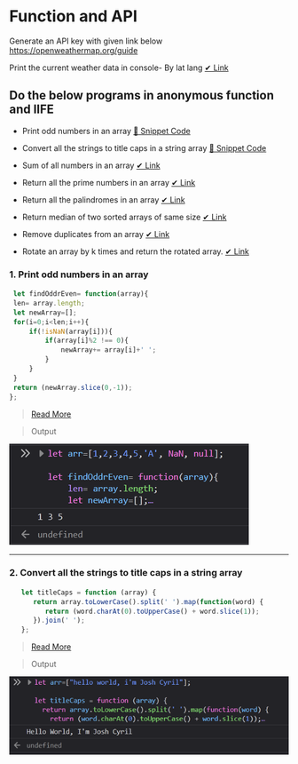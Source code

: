 # Function and API

Generate an API key with given link below https://openweathermap.org/guide 

Print the current weather data in console- By lat lang [✔ Link]()

## Do the below programs in anonymous function and IIFE

   - Print odd numbers in an array [🔽 Snippet Code](#1-print-odd-numbers-in-an-array)

   - Convert all the strings to title caps in a string array [🔽 Snippet Code](#2-convert-all-the-strings-to-title-caps-in-a-string-array)

   - Sum of all numbers in an array [✔ Link]()

   - Return all the prime numbers in an array [✔ Link]()

   - Return all the palindromes in an array [✔ Link]()

   - Return median of two sorted arrays of same size [✔ Link]()

   - Remove duplicates from an array [✔ Link]()

   - Rotate an array by k times and return the rotated array. [✔ Link]()
   
   
### 1. Print odd numbers in an array
   
   ```js
    let findOddrEven= function(array){
    len= array.length;
    let newArray=[];
    for(i=0;i<len;i++){
        if(!isNaN(array[i])){
            if(array[i]%2 !== 0){
                newArray+= array[i]+' ';
            }
        }
    }
    return (newArray.slice(0,-1));
   };
   ```
   > [Read More](findOddrEven.js)
   
   > Output
   
   ![Output Png](output/OddArr.png)

---
### 2. Convert all the strings to title caps in a string array
   
   ```js
      let titleCaps = function (array) {
         return array.toLowerCase().split(' ').map(function(word) {
            return (word.charAt(0).toUpperCase() + word.slice(1));
         }).join(' ');
      };
   ```
   > [Read More](titleCaps.js)
   
   > Output
   
   ![Output Png](output/TitleCaps.png)
